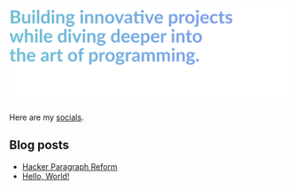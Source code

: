 <!-- List Of Websites-->
[Links]: https://ecty.dev
[Twitter]: https://www.twitter.com/paranoia8972
[Reddit]: https://www.reddit.com/user/Paranoia8972
[github]: https://www.github.com/Paranoia8972
[mail]: mailto:hello@encryptopia.dev
[blog]: https://blog.encryptopia.dev
[OnThePixel.net]: https://onthepixel.net

![Image](assets/paranoia8972.png)

Here are my [socials](https://encryptopia.dev/links "My social links").

## Blog posts

<!-- BLOG-POST-LIST:START -->
- [Hacker Paragraph Reform](https://encryptopia.dev/blog/hacker-paragraph-reform)
- [Hello, World!](https://encryptopia.dev/blog/hello-world)
<!-- BLOG-POST-LIST:END -->

